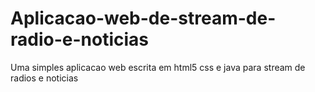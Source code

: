 # Aplicacao-web-de-stream-de-radio-e-noticias
Uma simples aplicacao web escrita em html5 css e java para stream de radios e noticias
